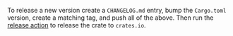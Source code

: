 To release a new version create a `CHANGELOG.md` entry, bump the `Cargo.toml` version, create a matching tag, and push all of the above.
Then run the [release action](https://github.com/IronCoreLabs/uniffi-bindgen-java/actions/workflows/release.yml) to release the crate to `crates.io`.
